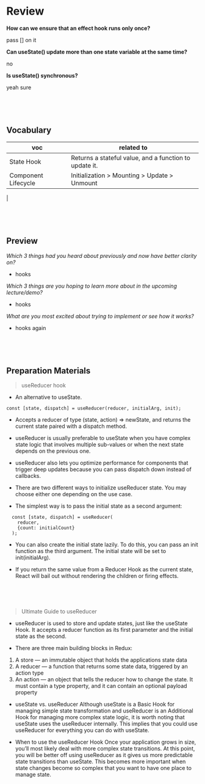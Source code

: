 
# Review

**How can we ensure that an effect hook runs only once?**

pass [] on it

**Can useState() update more than one state variable at the same time?**  

no

**Is useState() synchronous?**

yeah sure  

&nbsp;

&nbsp;

## Vocabulary

| voc | related to |
| --- | ---------- |
| State Hook  |  Returns a stateful value, and a function to update it.          |
| Component Lifecycle   |  Initialization > Mounting > Update > Unmount          |
|

&nbsp;

&nbsp;

## Preview

_Which 3 things had you heard about previously and now have better clarity on?_

- hooks

_Which 3 things are you hoping to learn more about in the upcoming lecture/demo?_

- hooks

_What are you most excited about trying to implement or see how it works?_

- hooks again

&nbsp;

&nbsp;

## Preparation Materials

> useReducer hook

- An alternative to useState.

```React
const [state, dispatch] = useReducer(reducer, initialArg, init);
```

- Accepts a reducer of type (state, action) => newState, and returns the current state paired with a dispatch method.

- useReducer is usually preferable to useState when you have complex state logic that involves multiple sub-values or when the next state depends on the previous one.

- useReducer also lets you optimize performance for components that trigger deep updates because you can pass dispatch down instead of callbacks.

- There are two different ways to initialize useReducer state. You may choose either one depending on the use case.

- The simplest way is to pass the initial state as a second argument:

```React
  const [state, dispatch] = useReducer(
    reducer,
    {count: initialCount}
  );
```

- You can also create the initial state lazily. To do this, you can pass an init function as the third argument. The initial state will be set to init(initialArg).

- If you return the same value from a Reducer Hook as the current state, React will bail out without rendering the children or firing effects.

&nbsp;

&nbsp;

> Ultimate Guide to useReducer

- useReducer is used to store and update states, just like the useState Hook. It accepts a reducer function as its first parameter and the initial state as the second.

- There are three main building blocks in Redux:

1. A store — an immutable object that holds the applications state data
2. A reducer — a function that returns some state data, triggered by an action type
3. An action — an object that tells the reducer how to change the state. It must contain a type property, and it can contain an optional payload property

- useState vs. useReducer
 Although useState is a Basic Hook for managing simple state transformation and useReducer is an Additional Hook for managing more complex state logic, it is worth noting that useState uses the useReducer internally. This implies that you could use useReducer for everything you can do with useState.

- When to use the useReducer Hook
Once your application grows in size, you’ll most likely deal with more complex state transitions. At this point, you will be better off using useReducer as it gives us more predictable state transitions than useState. This becomes more important when state changes become so complex that you want to have one place to manage state.

